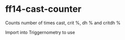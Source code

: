 # ff14-cast-counter
Counts number of times cast, crit %, dh % and critdh %

Import into Triggernometry to use
